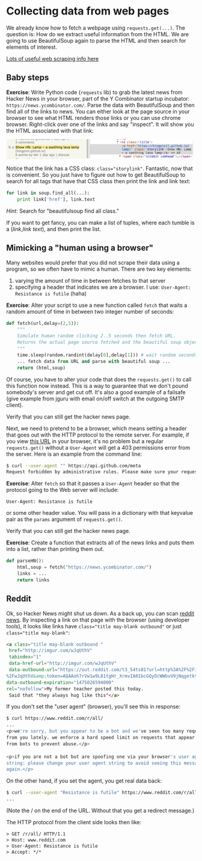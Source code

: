# Collecting data from web pages

We already know how to fetch a webpage using `requests.get(...)`. The question is: How do we extract useful information from the HTML. We are going to use BeautifulSoup again to parse the HTML and then search for elements of interest.

[Lots of useful web scraping info here](https://automatetheboringstuff.com/chapter11/)

## Baby steps

**Exercise**: Write Python code (`requests` lib) to grab the latest news from Hacker News in your browser, part of the Y Combinator startup incubator: `https://news.ycombinator.com/`. Parse the data with BeautifulSoup and then find all of the links to news.  You can either look at the page source in your browser to see what HTML renders those links or you can use chrome browser. Right-click over one of the links and say "inspect". It will show you the HTML associated with that link:

<img src=figures/hn-element.png width=500>

Notice that the link has a CSS class: `class="storylink"`. Fantastic, now that is convenient.  So you just have to figure out how to get BeautifulSoup to search for all tags that have that CSS class then print the link and link text:

```python
for link in soup.find_all(...):
    print link['href'], link.text
```

*Hint:* Search for "beautifulsoup find all class."

If you want to get fancy, you can make a list of tuples, where each tumble is a (*link*,*link text*), and then print the list.


## Mimicking a "human using a browser"

Many websites would prefer that you did not scrape their data using a program, so we often have to mimic a human. There are two key elements:

1. varying the amount of time in between fetches to that server
2. specifying a header that indicates we are a browser. I use: `User-Agent: Resistance is futile`  (haha)

**Exercise**: Alter your script to use a new function called `fetch` that waits a random amount of time in between two integer number of seconds:

```python
def fetch(url,delay=(2,5)):
    """
    Simulate human random clicking 2..5 seconds then fetch URL.
    Returns the actual page source fetched and the beautiful soup object.
    """
    time.sleep(random.randint(delay[0],delay[1])) # wait random seconds
    ... fetch data from URL and parse with beautiful soup ...
    return (html,soup)
```

Of course, you have to alter your code that does the `requests.get()` to call this function now instead. This is a way to guarantee that we don't pound somebody's server and get cut off. It's also a good example of a failsafe (give example from jguru with email on/off switch at the outgoing SMTP client).

Verify that you can still get the hacker news page.

Next, we need to pretend to be a browser, which means setting a header that goes out with the HTTP protocol to the remote server. For example, if you view [this URL](https://api.github.com/meta) in your browser, it's no problem but a regular `requests.get()` without a `User-Agent` will get a 403 permissions error from the server. Here is an example from the command line:

```bash
$ curl --user-agent "" https://api.github.com/meta
Request forbidden by administrative rules. Please make sure your request has a User-Agent header (http://developer.github.com/v3/#user-agent-required). Check https://developer.github.com for other possible causes.
```

**Exercise**: Alter `fetch` so that it passes a `User-Agent` header so that the protocol going to the Web server will include:

```
User-Agent: Resistance is futile
```

or some other header value. You will pass in a dictionary with that keyvalue pair as the `params` argument of `requests.get()`.

Verify that you can still get the hacker news page.

**Exercise**:  Create a function that extracts all of the news links and puts them into a list, rather than printing them out.

```python
def parseHN():
    html,soup = fetch("https://news.ycombinator.com/")
    links = ...
    return links
```

## Reddit

Ok, so Hacker News might shut us down. As a back up, you can scan [reddit news](https://www.reddit.com/r/all). By inspecting a link on that page with the browser (using developer tools), it looks like links have `class="title may-blank outbound"` or just `class="title may-blank"`:

```html
<a class="title may-blank outbound "
 href="http://imgur.com/wJqUthV" 
 tabindex="1" 
 data-href-url="http://imgur.com/wJqUthV" 
 data-outbound-url="https://out.reddit.com/t3_54ts81?url=http%3A%2F%2Fimgur.com
%2FwJqUthV&amp;token=AQAAoh7rVw1w9L81tgHr_XrmvIA01bcGQyOcWWbvU9jNqgetktoX" 
data-outbound-expiration="1475026594000" 
rel="nofollow">My former teacher posted this today.
 Said that "they always hug like this"</a>
```

If you don't set the "user agent" (browser), you'll see this in response:

```bash
$ curl https://www.reddit.com/r/all/
...
<p>we're sorry, but you appear to be a bot and we've seen too many requests
from you lately. we enforce a hard speed limit on requests that appear to come
from bots to prevent abuse.</p>

<p>if you are not a bot but are spoofing one via your browser's user agent
string: please change your user agent string to avoid seeing this message
again.</p>
```

On the other hand, if you set the agent, you get real data back:
 
```bash
$ curl --user-agent "Resistance is futile" https://www.reddit.com/r/all/
...
```

(Note the / on the end of the URL. Without that you get a redirect message.)

The HTTP protocol from the client side looks then like:

```
> GET /r/all/ HTTP/1.1
> Host: www.reddit.com
> User-Agent: Resistance is futile
> Accept: */*

```